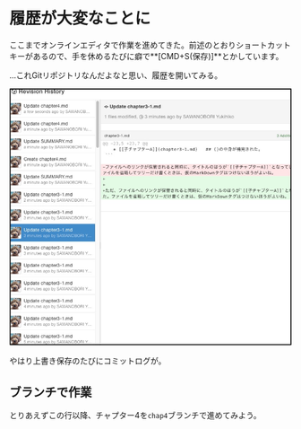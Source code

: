 # 履歴が大変なことに

ここまでオンラインエディタで作業を進めてきた。前述のとおりショートカットキーがあるので、手を休めるたびに癖で**[CMD+S(保存)]**とかしています。

...これGitリポジトリなんだよなと思い、履歴を開いてみる。

![](history.jpg)

やはり上書き保存のたびにコミットログが。


## ブランチで作業

とりあえずこの行以降、チャプター4を`chap4`ブランチで進めてみよう。